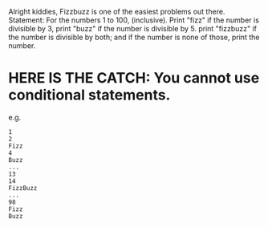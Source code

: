 Alright kiddies, Fizzbuzz is one of the easiest problems out there.
Statement: For the numbers 1 to 100, (inclusive). Print "fizz" if the number
is divisible by 3, print "buzz" if the number is divisible by 5. print "fizzbuzz"
if the number is divisible by both; and if the number is none of those, print the number.

HERE IS THE CATCH: You cannot use conditional statements.
====

e.g.

```
1
2
Fizz
4
Buzz
...
13
14
FizzBuzz
...
98
Fizz
Buzz
```
